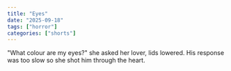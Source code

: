 ```yaml
---
title: "Eyes"
date: "2025-09-18"
tags: ["horror"]
categories: ["shorts"]
---
```


"What colour are my eyes?" she asked her lover, lids lowered. His response was too slow so she shot him through the heart.
